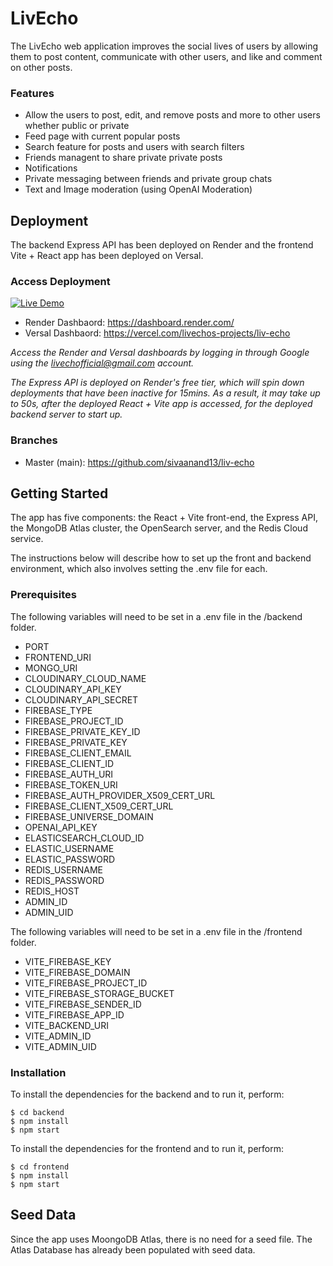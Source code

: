 # LivEcho

The LivEcho web application improves the social lives of users by allowing them to post content, communicate with other users, and like and comment on other posts.

### Features

- Allow the users to post, edit, and remove posts and more to other users whether public or private
- Feed page with current popular posts
- Search feature for posts and users with search filters
- Friends managent to share private private posts
- Notifications
- Private messaging between friends and private group chats
- Text and Image moderation (using OpenAI Moderation)

## Deployment

The backend Express API has been deployed on Render and the frontend Vite + React app has been deployed on Versal.

### Access Deployment

[![Live Demo](https://img.shields.io/badge/Live%20Demo-Click%20Here-green?style=for-the-badge&logo=vercel)](https://liv-echo.vercel.app/)

- Render Dashbaord: https://dashboard.render.com/
- Versal Dashbaord: https://vercel.com/livechos-projects/liv-echo

_Access the Render and Versal dashboards by logging in through Google using the livechofficial@gmail.com account._

_The Express API is deployed on Render's free tier, which will spin down deployments that have been inactive for 15mins. As a result, it may take up to 50s, after the deployed React + Vite app is accessed, for the deployed backend server to start up._

### Branches

- Master (main): https://github.com/sivaanand13/liv-echo

## Getting Started

The app has five components: the React + Vite front-end, the Express API, the MongoDB Atlas cluster, the OpenSearch server, and the Redis Cloud service.

The instructions below will describe how to set up the front and backend environment, which also involves setting the .env file for each.

### Prerequisites

The following variables will need to be set in a .env file in the /backend folder.

- PORT
- FRONTEND_URI
- MONGO_URI
- CLOUDINARY_CLOUD_NAME
- CLOUDINARY_API_KEY
- CLOUDINARY_API_SECRET
- FIREBASE_TYPE
- FIREBASE_PROJECT_ID
- FIREBASE_PRIVATE_KEY_ID
- FIREBASE_PRIVATE_KEY
- FIREBASE_CLIENT_EMAIL
- FIREBASE_CLIENT_ID
- FIREBASE_AUTH_URI
- FIREBASE_TOKEN_URI
- FIREBASE_AUTH_PROVIDER_X509_CERT_URL
- FIREBASE_CLIENT_X509_CERT_URL
- FIREBASE_UNIVERSE_DOMAIN
- OPENAI_API_KEY
- ELASTICSEARCH_CLOUD_ID
- ELASTIC_USERNAME
- ELASTIC_PASSWORD
- REDIS_USERNAME
- REDIS_PASSWORD
- REDIS_HOST
- ADMIN_ID
- ADMIN_UID

The following variables will need to be set in a .env file in the /frontend folder.

- VITE_FIREBASE_KEY
- VITE_FIREBASE_DOMAIN
- VITE_FIREBASE_PROJECT_ID
- VITE_FIREBASE_STORAGE_BUCKET
- VITE_FIREBASE_SENDER_ID
- VITE_FIREBASE_APP_ID
- VITE_BACKEND_URI
- VITE_ADMIN_ID
- VITE_ADMIN_UID

### Installation

To install the dependencies for the backend and to run it, perform:

```
$ cd backend
$ npm install
$ npm start
```

To install the dependencies for the frontend and to run it, perform:

```
$ cd frontend
$ npm install
$ npm start
```

## Seed Data

Since the app uses MoongoDB Atlas, there is no need for a seed file. The Atlas Database has already been populated with seed data.
